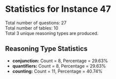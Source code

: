 # Statistics for Instance 47<br/>
Total number of questions: 27<br/>
Total number of tables: 10<br/>
Total 3 unique reasoning types are produced.<br/>
## Reasoning Type Statistics<br/>
- **conjunction:** Count = 8, Percentage = 29.63%<br/>
- **quantifiers:** Count = 8, Percentage = 29.63%<br/>
- **counting:** Count = 11, Percentage = 40.74%<br/>
